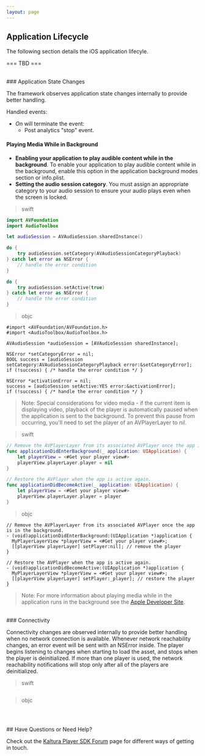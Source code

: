 ```yaml
---
layout: page
---
```


## Application Lifecycle  

The following section details the iOS application lifecyle.

=== TBD ===

</br>
### Application State Changes

The framework observes application state changes internally to provide better handling.

Handled events:
* *On* will terminate the event:
	* Post analytics "stop" event.

#### Playing Media While in Background

* **Enabling your application to play audible content while in the background**. To enable your application to play audible content while in the background, enable this option in the application background modes section or info.plist.
* **Setting the audio session category**. You must assign an appropriate category to your audio session to ensure your audio plays even when the screen is locked.

>swift

```swift
import AVFoundation
import AudioToolbox

let audioSession = AVAudioSession.sharedInstance()

do {
    try audioSession.setCategory(AVAudioSessionCategoryPlayback)
} catch let error as NSError {
    // handle the error condition
}

do {
    try audioSession.setActive(true)
} catch let error as NSError {
    // handle the error condition
}
```
>objc

```objc
#import <AVFoundation/AVFoundation.h>
#import <AudioToolbox/AudioToolbox.h>
 
AVAudioSession *audioSession = [AVAudioSession sharedInstance];
 
NSError *setCategoryError = nil;
BOOL success = [audioSession setCategory:AVAudioSessionCategoryPlayback error:&setCategoryError];
if (!success) { /* handle the error condition */ }
 
NSError *activationError = nil;
success = [audioSession setActive:YES error:&activationError];
if (!success) { /* handle the error condition */ }
```

>Note: Special considerations for video media - if the current item is displaying video, playback of the player is automatically paused when the application is sent to the background. To prevent this pause from occurring, you'll need to set the player of an AVPlayerLayer to *nil*.

>swift

```swift
// Remove the AVPlayerLayer from its associated AVPlayer once the app is in the background.
func applicationDidEnterBackground(_ application: UIApplication) {
    let playerView = <#Get your player view#>
    playerView.playerLayer.player = nil
}

// Restore the AVPlayer when the app is active again.
func applicationDidBecomeActive(_ application: UIApplication) {
    let playerView = <#Get your player view#>
    playerView.playerLayer.player = player
}
```
>objc

```objc
// Remove the AVPlayerLayer from its associated AVPlayer once the app is in the background.
- (void)applicationDidEnterBackground:(UIApplication *)application {
  MyPlayerLayerView *playerView = <#Get your player view#>;
  [[playerView playerLayer] setPlayer:nil]; // remove the player
}
 
// Restore the AVPlayer when the app is active again.
- (void)applicationDidBecomeActive:(UIApplication *)application {
  MyPlayerLayerView *playerView = <#Get your player view#>;
  [[playerView playerLayer] setPlayer:_player]; // restore the player
}
```

> Note: For more information about playing media while in the application runs in the background see the [Apple Developer Site](https://developer.apple.com/library/content/qa/qa1668/_index.html).

</br>
### Connectivity

Connectivity changes are observed internally to provide better handling when no network connection is available.
Whenever network reachability changes, an error event will be sent with an NSError inside.
The player begins listening to changes when starting to load the asset, and stops when the player is deinitialized.
If more than one player is used, the network reachability notifications will stop only after all of the players are deinitialized.

>swift

```swift


```
>objc

```objc


```
</br>
## Have Questions or Need Help?

Check out the [Kaltura Player SDK Forum](https://forum.kaltura.org/c/playkit) page for different ways of getting in touch.
